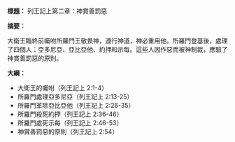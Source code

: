 **標題：** 列王記上第二章：神賞善罰惡

**摘要：**

大衛王臨終前囑咐所羅門王敬畏神，遵行神道，神必重用他。所羅門登基後，處理了四個人：亞多尼亞、亞比亞他、約押和示每。這些人因作惡而被神制裁，應驗了神賞善罰惡的原則。

**大綱：**

* 大衛王的囑咐（列王記上 2:1-4）
* 所羅門處理亞多尼亞（列王記上 2:13-25）
* 所羅門革除亞比亞他（列王記上 2:26-35）
* 所羅門殺死約押（列王記上 2:36-46）
* 所羅門處死示每（列王記上 2:46-53）
* 神賞善罰惡的原則（列王記上 2:54）